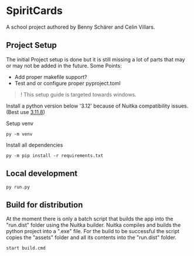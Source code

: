 # SpiritCards

A school project authored by Benny Schärer and Celin Villars.

## Project Setup

The initial Project setup is done but it is still missing a lot of parts that may or may not be added in the future. Some Points:
- Add proper makefile support?
- Test and or configure proper pyproject.toml

> ! This setup guide is targeted towards windows.

Install a python version below '3.12' because of Nuitka compatibility issues. (Best use [3.11.8](https://www.python.org/downloads/release/python-3118/))

Setup venv

```
py -m venv
```

Install all dependencies

```
py -m pip install -r requirements.txt
```

## Local development

```
py run.py
```

## Build for distribution

At the moment there is only a batch script that builds the app into the "run.dist" folder using the Nuitka builder.
Nuitka compiles and builds the python project into a ".exe" file.
For the build to be successful the script copies the "assets" folder and all its contents into the "run.dist" folder.

```
start build.cmd
```
